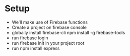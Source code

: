 # Setup

- We'll make use of Firebase functions
- Create a project on firebase console
- globally install firebase-cli npm install -g firebase-tools
- run firebase login
- run firebase init in your project root
- run npm install express
